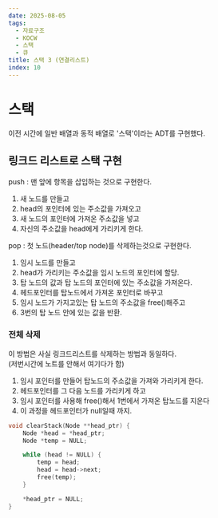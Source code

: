 ```yaml
---
date: 2025-08-05
tags:
  - 자료구조
  - KOCW
  - 스택
  - 큐
title: 스택 3 (연결리스트)
index: 10
---
```


# 스택

이전 시간에 일반 배열과 동적 배열로 '스택'이라는 ADT를 구현했다.

## 링크드 리스트로 스택 구현

push : 맨 앞에 항목을 삽입하는 것으로 구현한다.

1. 새 노드를 만들고
2. head의 포인터에 있는 주소값을 가져오고
3. 새 노드의 포인터에 가져온 주소값을 넣고
4. 자신의 주소값을 head에게 가리키게 한다.

pop : 첫 노드(header/top node)를 삭제하는것으로 구현한다.

1. 임시 노드를 만들고
2. head가 가리키는 주소값을 임시 노드의 포인터에 할당.
3. 탑 노드의 값과 탑 노드의 포인터에 있는 주소값을 가져온다.
4. 헤드포인터를 탑노드에서 가져온 포인터로 바꾸고
5. 임시 노드가 가지고있는 탑 노드의 주소값을 free()해주고
6. 3번의 탑 노드 안에 있는 값을 반환.

### 전체 삭제

이 방법은 사실 링크드리스트를 삭제하는 방법과 동일하다.  
(저번시간에 노트를 안해서 여기다가 함)

1. 임시 포인터를 만들어 탑노드의 주소값을 가져와 가리키게 한다.
2. 헤드포인터를 그 다음 노드를 가리키게 하고
3. 임시 포인터를 사용해 free()해서 1번에서 가져온 탑노드를 지운다
4. 이 과정을 헤드포인터가 null일때 까지.

```c
void clearStack(Node **head_ptr) {
    Node *head = *head_ptr;
    Node *temp = NULL;

    while (head != NULL) {
        temp = head;
        head = head->next;
        free(temp);
    }

    *head_ptr = NULL;
}
```


